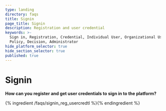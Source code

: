 ```yaml
---
type: landing
directory: faqs
title: Signin
page_title: Signin
description: Registration and user credential
keywords: >-
  Sign in, Registration, Credential, Individual User, Organizational User,
  Policy, Decision, Administrator 
hide_platform_selector: true
hide_section_selector: true
published: true
---
```

# Signin

**How can you register and get user credentials to sign in to the platform?**

{% ingredient /faqs/signin_reg_usercredtl %}{% endingredient %}
